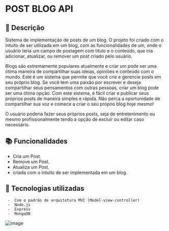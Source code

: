 <h1> POST BLOG API </h1>

## :memo: Descrição
 Sistema de implementação de posts de um blog.
 O projeto foi criado com o intuito de ser utilizada em um blog, com as funcionalidades de um, onde o usuário teria um campo de postagem com titulo e o conteúdo, que iria adicionar, atualizar, ou remover um post criado pelo usuário.
 
 Blogs são extremamente populares atualmente e criar um pode ser uma ótima maneira de compartilhar suas ideias, opiniões e conteúdo com o mundo. Este é um sistema que permite que você crie e gerencie posts em seu próprio blog. Se você tem uma paixão por escrever e deseja compartilhar seus pensamentos com outras pessoas, criar um blog pode ser uma ótima opção. Com este sistema, é fácil criar e publicar seus próprios posts de maneira simples e rápida. Não perca a oportunidade de compartilhar sua voz e comece a criar o seu próprio blog hoje mesmo!

O usuário poderia fazer seus próprios posts,
seja de entretenimento ou mesmo profissionalmente tendo a opção de excluir ou editar caso necessário.
 
## :books: Funcionalidades
  
-  Cria um Post.  
-  Remove um Post. 
-  Atualiza um Post.  
-  criada com o intuito de ser implementada em um blog. </h5>

## :wrench: Tecnologias utilizadas
  
     -  Com o padrão de arquitetura MVC (Model-view-controller) 
     -  Node.js
     -  Express
     -  MongoDB
    

![image](https://user-images.githubusercontent.com/88260644/168396354-ce43a489-8cdd-481e-827c-c2aa1577d7fc.png)
